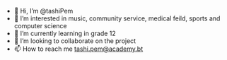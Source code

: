 - 👋 Hi, I’m @tashiPem
- 👀 I’m interested in music, community service, medical feild, sports and computer science
- 🌱 I’m currently learning in grade 12
- 💞️ I’m looking to collaborate on the project
- 📫 How to reach me tashi.pem@academy.bt

<!---
tashiPem/tashiPem is a ✨ special ✨ repository because its `README.md` (this file) appears on your GitHub profile.
You can click the Preview link to take a look at your changes.
--->
